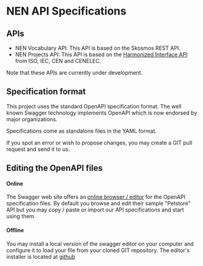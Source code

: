 # NEN API Specifications


## APIs
- NEN Vocabulary API: This API is based on the Skosmos REST API.
- NEN Projects API: This API is based on the [Harmonized Interface API](https://bitbucket.org/sdo-hapi/) from ISO, IEC, CEN and CENELEC.

Note that these APIs are currently under development.


## Specification format

This project uses the standard OpenAPI specification format.
The well known Swagger technology implements OpenAPI which is now endorsed by major organizations. 

Specifications come as standalone files in the YAML format.

If you spot an error or wish to propose changes, you may create a GIT pull request and send it to us.

## Editing the OpenAPI files

#### Online

The Swagger web site offers an [online browser / editor](https://editor.swagger.io/)
for the OpenAPI specification files. By default you browse and edit their sample "Petstore"
API but you may copy / paste or import our API specifications and start using them.

#### Offline

You may install a local version of the swagger editor on your computer and configure 
it to load your file from your cloned GIT repository. 
The editor's installer is located at [github](https://github.com/swagger-api/swagger-editor)
